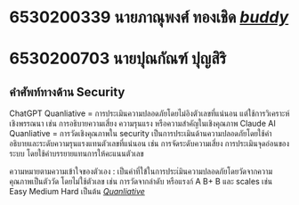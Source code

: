 # 6530200339 นายภาณุพงศ์ ทองเชิด *[buddy](6530200339.github.io)*
# 6530200703 นายปุณกัณฑ์ ปุญสิริ

## คำศัพท์ทางด้าน Security 
ChatGPT Quanliative = การประเมินความปลอดภัยโดยไม่อิงตัวเลขที่แน่นอน แต่ใช้การวิเคราะห์เชิงพรรณนา เช่น การอธิบายความเสี่ยง ความรุนแรง หรือความสำคัญในเชิงคุณภาพ 
Claude AI Quanliative = การวัดเชิงคุณภาพใน security เป็นการประเมินด้านความปลอดภัยโดยใช้คำอธิบายและระดับความรุนแรงแทนตัวเลขที่แน่นอน เช่น การจัดระดับความเสี่ยง การประเมินจุดอ่อนของระบบ โดยใช้คำบรรยายแทนการให้คะแนนตัวเลข

ความหมายตามความเข้าใจของตัวเอง : เป็นคำที่ใข้ในการประเ่มินความปลอดภัยโดยวัดจากความคุณภาพเป็นตัววัด โดยไม่ใช้ตัวเลข เช่น การวัดจากลำดับ หรือแรงก์ A B+ B และ scales เช่น Easy Medium Hard เป็นต้น
*[Quanliative](https://www.isc2.org/certifications/cissp/cissp-student-glossary#q)*

*[](https://www.isc2.org/certifications/cissp/cissp-student-glossary#q)*

